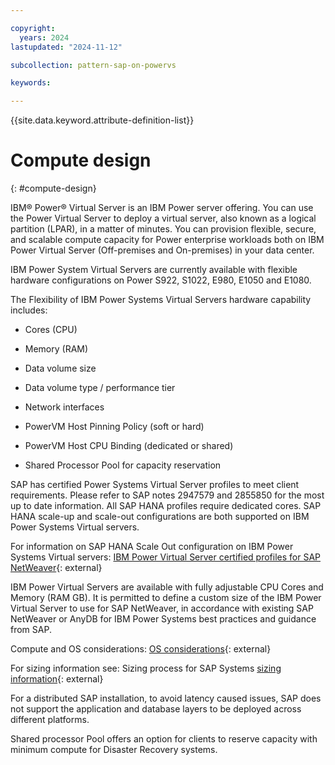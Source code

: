 ```yaml
---

copyright:
  years: 2024
lastupdated: "2024-11-12"

subcollection: pattern-sap-on-powervs

keywords:

---
```


{{site.data.keyword.attribute-definition-list}}

# Compute design
{: #compute-design}

IBM® Power® Virtual Server is an IBM Power server offering. You can use the Power Virtual Server to deploy a virtual server, also known as a logical partition (LPAR), in a matter of minutes. You can provision flexible, secure, and scalable compute capacity for Power enterprise workloads both on IBM Power Virtual Server (Off-premises and On-premises) in your data center.

IBM Power System Virtual Servers are currently available with flexible hardware configurations on Power S922, S1022, E980, E1050 and E1080. 

The Flexibility of IBM Power Systems Virtual Servers hardware capability
includes:

-   Cores (CPU)

-   Memory (RAM)

-   Data volume size

-   Data volume type / performance tier

-   Network interfaces

-   PowerVM Host Pinning Policy (soft or hard)

-   PowerVM Host CPU Binding (dedicated or shared)

-   Shared Processor Pool for capacity reservation

SAP has certified Power Systems Virtual Server profiles to meet client requirements. Please refer to SAP notes 2947579 and 2855850 for the most up to date information. All SAP HANA profiles require dedicated cores. SAP HANA scale-up and scale-out configurations are both supported on IBM Power Systems Virtual servers. 

For information on SAP HANA Scale Out configuration on IBM Power Systems Virtual servers: 
[IBM Power Virtual Server certified profiles for SAP NetWeaver](https://cloud.ibm.com/docs/sap?topic=sap-refarch-hana-scaleout){: external} 

IBM Power Virtual Servers are available with fully adjustable CPU Cores and Memory (RAM GB). It is permitted to define a custom size of the IBM Power Virtual Server to use for SAP NetWeaver, in accordance with existing SAP NetWeaver or AnyDB for IBM Power Systems best practices and guidance from SAP.

Compute and OS considerations: 
[OS considerations](https://cloud.ibm.com/docs/sap?topic=sap-compute-os-design-considerations){: external} 

For sizing information see:  Sizing process for SAP Systems
[sizing information](https://cloud.ibm.com/docs/sap?topic=sap-sizing&interface=ui){: external} 

For a distributed SAP installation, to avoid latency caused issues, SAP does not support the application and database layers to be deployed across different platforms.

Shared processor Pool offers an option for clients to reserve capacity with minimum compute for Disaster Recovery systems. 

